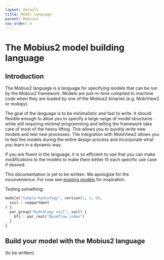 ```yaml
---
layout: default
title: Model language
parent: Mobius2
nav_order: 4
---
```


# The Mobius2 model building language

## Introduction

The Mobius2 language is a language for specifying models that can be run by the Mobius2 framework. Models are just-in-time compiled to machine code when they are loaded by one of the Mobius2 binaries (e.g. MobiView2 or mobipy).

The goal of the language is to be minimalistic and fast to write. It should flexible enough to allow you to specify a large range of model structures while still requiring minimal programming and letting the framework take care of most of the heavy lifting. This allows you to quickly write new models and test new processes. The integration with MobiView2 allows you to test the models during the entire design process and incorporate what you learn in a dynamic way.

If you are fluent in the language, it is so efficient to use that you can make modifications to the models to make them better fit each specific use case if desired.

This documentation is yet to be written. We apologize for the inconvenience. For now see [existing models](https://github.com/NIVANorge/Mobius2/tree/main/models) for inspiration.

Testing something:
```python
module("Simple-hydrology", version(1, 1, 0),
  soil : compartment
) {
  par_group("Hydrology soil", soil) {
    bfi : par_real("Baseflow index")
  }
}
```

## Build your model with the Mobius2 language

(to be written).